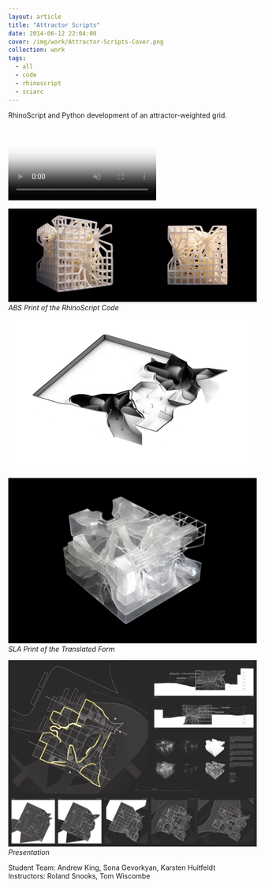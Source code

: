 ```yaml
---
layout: article
title: "Attractor Scripts"
date: 2014-06-12 22:04:00
cover: /img/work/Attractor-Scripts-Cover.png
collection: work
tags:
  - all
  - code
  - rhinoscript
  - sciarc
---
```


RhinoScript and Python development of an attractor-weighted grid.

<!--more-->

<p>
<div class="videoWrapper">
<video autoplay loop muted poster="/img/work/Attractor-Scripts-001.png">
  <source src="/img/work/Attractor-Scripts-001.mp4" type="video/mp4">
  <source src="/img/work/Attractor-Scripts-001.webm" type="video/webm">
  <source src="/img/work/Attractor-Scripts-001.ogg" type="video/ogg">
  <img src="/img/work/Attractor-Scripts-001.png" alt="Maya and a MAKE Controller" />
</video>
</div>
</p>

![Attractor Scripts](/img/work/Attractor-Scripts-002.png)
*ABS Print of the RhinoScript Code*

<p align="center"><img src="/img/work/Attractor-Scripts-003.png" alt="Attractor Scripts" /></p>

![Attractor Scripts](/img/work/Attractor-Scripts-004.png)
*SLA Print of the Translated Form*

![Attractor Scripts](/img/work/Attractor-Scripts-005.png)
*Presentation*

Student Team: Andrew King, Sona Gevorkyan, Karsten Huitfeldt<br>
Instructors: Roland Snooks, Tom Wiscombe
